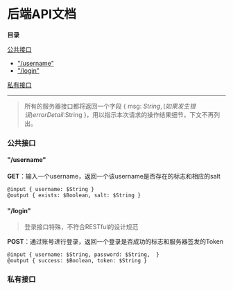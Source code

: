 # 后端API文档

**目录**

[公共接口](#公共接口)

- ["/username"](#username)
- ["/login"](#login)

[私有接口](#私有接口)


---

> 所有的服务器接口都将返回一个字段 { msg: $String, (如果发生错误)errorDetail:$String }，用以指示本次请求的操作结果细节，下文不再列出。

### 公共接口

#### "/username"

**GET**：输入一个username，返回一个该username是否存在的标志和相应的salt
```
@input { username: $String }
@output { exists: $Boolean, salt: $String }
```

#### "/login"

> 登录接口特殊，不符合RESTful的设计规范

**POST**：通过账号进行登录，返回一个登录是否成功的标志和服务器签发的Token

```
@input { username: $String, password: $String,  }
@output { success: $Boolean, token: $String }
```


### 私有接口

